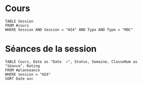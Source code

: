 # Cours
```dataview
TABLE Session
FROM #cours 
WHERE Session AND Session = "H24" AND Type AND Type = "MOC"
```
# Séances de la session
```dataview
TABLE Cours, Date as "Date  ↑", Status, Semaine, ClasseNum as "Séance", Rating
FROM #planseance
WHERE session = "H24"
SORT Date asc
```